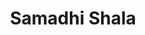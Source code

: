 ---
layout: project
slug: samadhi-shala
title: Samadhi Shala
description: 
featured-image: /images/samkalpa-portfolio-2.jpg
gallery: 
  - image: /images/samkalpa-portfolio-1.jpg
    alt-text: a short description
  - image: /images/samkalpa-portfolio-2.jpg
    alt-text: a short description
  - image: /images/samkalpa-portfolio-3.jpg
    alt-text: a short description
---